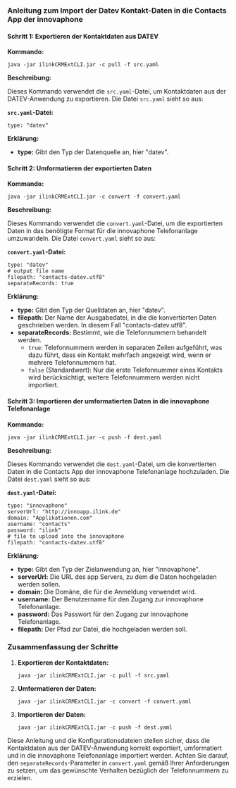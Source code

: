 
### Anleitung zum Import der Datev Kontakt-Daten in die Contacts App der innovaphone

#### **Schritt 1: Exportieren der Kontaktdaten aus DATEV**

**Kommando:**

```
java -jar ilinkCRMExtCLI.jar -c pull -f src.yaml
```

**Beschreibung:**

Dieses Kommando verwendet die `src.yaml`-Datei, um Kontaktdaten aus der DATEV-Anwendung zu exportieren. Die Datei `src.yaml` sieht so aus:

**`src.yaml`-Datei:**

```
type: "datev"
```

**Erklärung:**

- **type:** Gibt den Typ der Datenquelle an, hier "datev".

#### **Schritt 2: Umformatieren der exportierten Daten**

**Kommando:**

```
java -jar ilinkCRMExtCLI.jar -c convert -f convert.yaml
```

**Beschreibung:**

Dieses Kommando verwendet die `convert.yaml`-Datei, um die exportierten Daten in das benötigte Format für die innovaphone Telefonanlage umzuwandeln. Die Datei `convert.yaml` sieht so aus:

**`convert.yaml`-Datei:**

```
type: "datev"
# output file name
filepath: "contacts-datev.utf8"
separateRecords: true
```

**Erklärung:**

- **type:** Gibt den Typ der Quelldaten an, hier "datev".
- **filepath:** Der Name der Ausgabedatei, in die die konvertierten Daten geschrieben werden. In diesem Fall "contacts-datev.utf8".
- **separateRecords:** Bestimmt, wie die Telefonnummern behandelt werden.
  - `true`: Telefonnummern werden in separaten Zeilen aufgeführt, was dazu führt, dass ein Kontakt mehrfach angezeigt wird, wenn er mehrere Telefonnummern hat.
  - `false` (Standardwert): Nur die erste Telefonnummer eines Kontakts wird berücksichtigt, weitere Telefonnummern werden nicht importiert.

#### **Schritt 3: Importieren der umformatierten Daten in die innovaphone Telefonanlage**

**Kommando:**

```
java -jar ilinkCRMExtCLI.jar -c push -f dest.yaml
```

**Beschreibung:**

Dieses Kommando verwendet die `dest.yaml`-Datei, um die konvertierten Daten in die Contacts App der innovaphone Telefonanlage hochzuladen. Die Datei `dest.yaml` sieht so aus:

**`dest.yaml`-Datei:**

```
type: "innovaphone"
serverUrl: "http://innoapp.ilink.de"
domain: "Applikationen.com"
username: "contacts"
password: "ilink"
# file to upload into the innovaphone
filepath: "contacts-datev.utf8"
```

**Erklärung:**

- **type:** Gibt den Typ der Zielanwendung an, hier "innovaphone".
- **serverUrl:** Die URL des app Servers, zu dem die Daten hochgeladen werden sollen.
- **domain:** Die Domäne, die für die Anmeldung verwendet wird.
- **username:** Der Benutzername für den Zugang zur innovaphone Telefonanlage.
- **password:** Das Passwort für den Zugang zur innovaphone Telefonanlage.
- **filepath:** Der Pfad zur Datei, die hochgeladen werden soll.

### Zusammenfassung der Schritte

1. **Exportieren der Kontaktdaten:**
   ```
   java -jar ilinkCRMExtCLI.jar -c pull -f src.yaml
   ```

2. **Umformatieren der Daten:**
   ```
   java -jar ilinkCRMExtCLI.jar -c convert -f convert.yaml
   ```

3. **Importieren der Daten:**
   ```
   java -jar ilinkCRMExtCLI.jar -c push -f dest.yaml
   ```

Diese Anleitung und die Konfigurationsdateien stellen sicher, dass die Kontaktdaten aus der DATEV-Anwendung korrekt exportiert, umformatiert und in die innovaphone Telefonanlage importiert werden. Achten Sie darauf, den `separateRecords`-Parameter in `convert.yaml` gemäß Ihrer Anforderungen zu setzen, um das gewünschte Verhalten bezüglich der Telefonnummern zu erzielen.